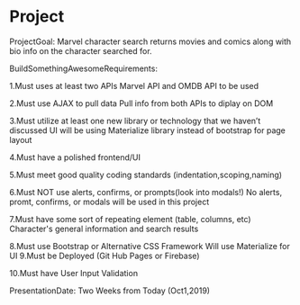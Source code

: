 # Project

ProjectGoal:
    Marvel character search returns movies and comics along with bio info on the character searched for.

BuildSomethingAwesomeRequirements:

1.Must uses at least two APIs
    Marvel API and OMDB API to be used

2.Must use AJAX to pull data
    Pull info from both APIs to diplay on DOM

3.Must utilize at least one new library or technology that we havenʼt discussed
    UI will be using Materialize library instead of bootstrap for page layout

4.Must have a polished frontend/UI

5.Must meet good quality coding standards (indentation,scoping,naming)

6.Must NOT use alerts, confirms, or prompts(look into modals!)
    No alerts, promt, confirms, or modals will be used in this project

7.Must have some sort of repeating element (table, columns, etc)
    Character's general information and search results

8.Must use Bootstrap or Alternative CSS Framework
    Will use Materialize for UI
9.Must be Deployed (Git Hub Pages or Firebase)

10.Must have User Input Validation


PresentationDate: Two Weeks from Today (Oct1,2019)
